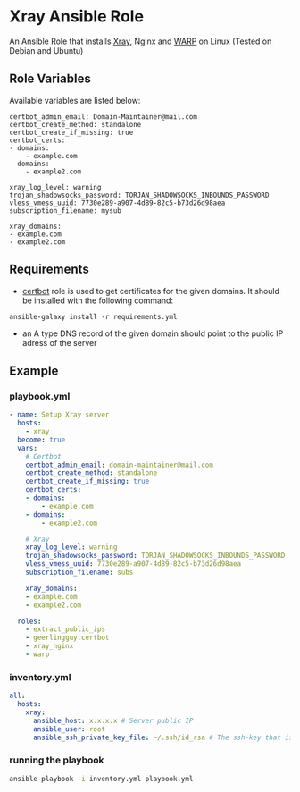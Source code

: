 # Xray Ansible Role

An Ansible Role that installs [Xray](https://github.com/XTLS/Xray-corex), Nginx and [WARP](https://cloudflarewarp.com/) on Linux (Tested on Debian and Ubuntu)


## Role Variables

Available variables are listed below:

    certbot_admin_email: Domain-Maintainer@mail.com
    certbot_create_method: standalone
    certbot_create_if_missing: true
    certbot_certs:
    - domains:
        - example.com
    - domains:
        - example2.com

    xray_log_level: warning
    trojan_shadowsocks_password: TORJAN_SHADOWSOCKS_INBOUNDS_PASSWORD
    vless_vmess_uuid: 7730e289-a907-4d89-82c5-b73d26d98aea
    subscription_filename: mysub

    xray_domains:
    - example.com
    - example2.com


## Requirements

* [certbot](https://galaxy.ansible.com/geerlingguy/certbot/) role is used to get certificates for the given domains. It should be installed with the following command:
```
ansible-galaxy install -r requirements.yml
```

* an A type DNS record of the given domain should point to the public IP adress of the server 

## Example

### playbook.yml

```yaml
- name: Setup Xray server
  hosts:
    - xray
  become: true
  vars:
    # Certbot
    certbot_admin_email: domain-maintainer@mail.com
    certbot_create_method: standalone
    certbot_create_if_missing: true
    certbot_certs:
    - domains:
        - example.com
    - domains:
        - example2.com

    # Xray
    xray_log_level: warning
    trojan_shadowsocks_password: TORJAN_SHADOWSOCKS_INBOUNDS_PASSWORD
    vless_vmess_uuid: 7730e289-a907-4d89-82c5-b73d26d98aea
    subscription_filename: subs

    xray_domains:
    - example.com
    - example2.com

  roles:
    - extract_public_ips
    - geerlingguy.certbot
    - xray_nginx
    - warp

```

### inventory.yml

```yaml
all:
  hosts:
    xray:
      ansible_host: x.x.x.x # Server public IP
      ansible_user: root
      ansible_ssh_private_key_file: ~/.ssh/id_rsa # The ssh-key that is already added to server

```

### running the playbook
```bash
ansible-playbook -i inventory.yml playbook.yml
```